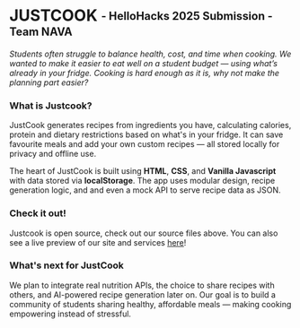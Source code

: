 # JUSTCOOK <sub><sup>- HelloHacks 2025 Submission - Team NAVA</sup></sub>
_Students often struggle to balance health, cost, and time when cooking. We wanted to make it easier to eat well on a student budget — using what’s already in your fridge. Cooking is hard enough as it is, why not make the planning part easier?_

### What is Justcook?
JustCook generates recipes from ingredients you have, calculating calories, protein and dietary restrictions based on what's in your fridge. It can save favourite meals and add your own custom recipes — all stored locally for privacy and offline use.

The heart of JustCook is built using **HTML**, **CSS**, and **Vanilla Javascript** with data stored via **localStorage**. The app uses modular design, recipe generation logic, and and even a mock API to serve recipe data as JSON.

### Check it out!
Justcook is open source, check out our source files above. You can also see a live preview of our site and services [here](https://justcook-theta.vercel.app/)!

### What's next for JustCook
We plan to integrate real nutrition APIs, the choice to share recipes with others, and AI-powered recipe generation later on. Our goal is to build a community of students sharing healthy, affordable meals — making cooking empowering instead of stressful.
